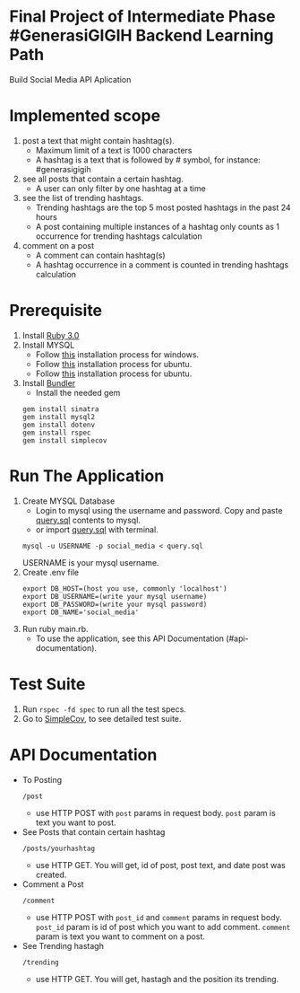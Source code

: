 # Final Project of Intermediate Phase #GenerasiGIGIH Backend Learning Path

Build Social Media API Aplication

# Implemented scope
1. post a text that might contain hashtag(s).
    - Maximum limit of a text is 1000 characters
    - A hashtag is a text that is followed by # symbol, for instance: #generasigigih
2. see all posts that contain a certain hashtag.
    - A user can only filter by one hashtag at a time
3. see the list of trending hashtags.
    - Trending hashtags are the top 5 most posted hashtags in the past 24 hours
    - A post containing multiple instances of a hashtag only counts as 1 occurrence for trending hashtags calculation
4. comment on a post
    - A comment can contain hashtag(s)
    - A hashtag occurrence in a comment is counted in trending hashtags calculation

# Prerequisite
1. Install [Ruby 3.0](https://www.ruby-lang.org/en/downloads/)
2. Install MYSQL
    - Follow [this](https://dev.mysql.com/doc/refman/8.0/en/windows-installation.html) installation process for windows.
    - Follow [this](https://www.digitalocean.com/community/tutorials/how-to-install-mysql-on-ubuntu-20-04) installation process for ubuntu.
    - Follow [this](https://dev.mysql.com/doc/refman/8.0/en/macos-installation.html) installation process for ubuntu.
3. Install [Bundler](https://bundler.io/)
    - Install the needed gem
    ```
    gem install sinatra
    gem install mysql2
    gem install dotenv
    gem install rspec
    gem install simplecov
    ```

# Run The Application

1. Create MYSQL Database
   - Login to mysql using the username and password. Copy and paste <a href="documentations/query.sql">query.sql</a> contents to mysql.
   - or import <a href="documentations/query.sql">query.sql</a> with terminal.
   ```
   mysql -u USERNAME -p social_media < query.sql
   ```
    USERNAME is your mysql username.
2. Create .env file
    ```
    export DB_HOST=(host you use, commonly 'localhost')
    export DB_USERNAME=(write your mysql username)
    export DB_PASSWORD=(write your mysql password)
    export DB_NAME='social_media'
    ```
3. Run ruby main.rb.
   - To use the application, see this API Documentation (#api-documentation).

# Test Suite
1. Run `rspec -fd spec` to run all the test specs.
2. Go to <a href="coverage/index.html">SimpleCov</a>, to see detailed test suite.

# API Documentation

- To Posting
   ``` 
   /post 
   ```
   - use HTTP POST with ```post``` params in request body. ```post``` param is text you want to post.
- See Posts that contain certain hashtag
   ``` 
   /posts/yourhashtag 
   ```
   - use HTTP GET. You will get, id of post, post text, and date post was created.
- Comment a Post
   ``` 
   /comment 
   ```
   - use HTTP POST with ```post_id``` and ```comment``` params in request body. ```post_id``` param is id of post which you want to add comment. ```comment``` param is text you want to comment on a post.
- See Trending hastagh
   ``` 
   /trending 
   ```
   - use HTTP GET. You will get, hastagh and the position its trending.


